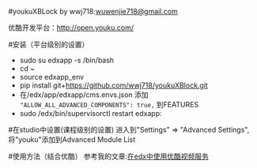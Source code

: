 #youkuXBLock 
by wwj718:<wuwenjie718@gmail.com>

优酷开发平台：http://open.youku.com/

#安装（平台级别的设置）
*  sudo su edxapp -s /bin/bash
*  cd ~
*  source edxapp_env
*  pip install git+https://github.com/wwj718/youkuXBlock.git
*  在/edx/app/edxapp/cms.envs.json 添加 `"ALLOW_ALL_ADVANCED_COMPONENTS": true,` 到FEATURES
*  sudo /edx/bin/supervisorctl restart edxapp:

#在studio中设置(课程级别的设置)
进入到"Settings" ⇒ "Advanced Settings",将"youku"添加到Advanced Module List

#使用方法（结合优酷）
参考我的文章:[在edx中使用优酷视频服务](http://wwj718.github.io/edx-use-youku.html)
